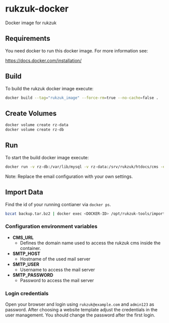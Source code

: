 # rukzuk-docker
Docker image for rukzuk

## Requirements

You need docker to run this docker image. For more information see:

https://docs.docker.com/installation/


## Build
To build the rukzuk docker image execute:

```sh
docker build --tag="rukzuk_image" --force-rm=true --no-cache=false .
```

## Create Volumes

```sh
docker volume create rz-data 
docker volume create rz-db
```

## Run
To start the build docker image execute:

```sh
docker run -v rz-db:/var/lib/mysql -v rz-data:/srv/rukzuk/htdocs/cms -e "CMS_URL=http://$(hostname)" -e "SMTP_HOST=smtp.google.com" -e "SMTP_USER=you@gmail.com" -e "SMTP_PASSWORD=password" -d -p 80:80 rukzuk_image

```

Note: Replace the email configuration with your own settings.

## Import Data

Find the id of your running contianer via `docker ps`.

```sh
bzcat backup.tar.bz2 | docker exec <DOCKER-ID> /opt/rukzuk-tools/import-data.sh
```


### Configuration environment variables

* **CMS_URL**
  * Defines the domain name used to access the rukzuk cms inside the container.
* **SMTP_HOST**
  * Hostname of the used mail server
* **SMTP_USER**
  * Username to access the mail server
* **SMTP_PASSWORD**
  * Password to access the mail server


### Login credentials

Open your browser and login using `rukzuk@example.com` and `admin123` as password. After choosing a website template adjust the credentials in the user management. You should change the password after the first login.

